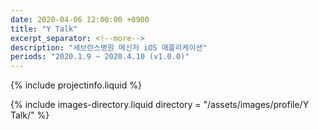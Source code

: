 ```yaml
---
date: 2020-04-06 12:00:00 +0900
title: "Y Talk"
excerpt_separator: <!--more-->
description: "세브란스병원 메신저 iOS 애플리케이션"
periods: "2020.1.9 ~ 2020.4.10 (v1.0.0)"
---
```


{% include projectinfo.liquid %}

<!--more-->

{% include images-directory.liquid directory = "/assets/images/profile/Y Talk/" %}